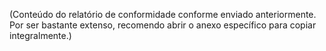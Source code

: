 (Conteúdo do relatório de conformidade conforme enviado anteriormente. Por ser bastante extenso, recomendo abrir o anexo específico para copiar integralmente.)
